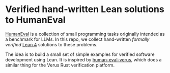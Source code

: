# Verified hand-written Lean solutions to HumanEval

[HumanEval] is a collection of small programming tasks originally intended as a benchmark for LLMs.
In this repo, we collect hand-written *formally verified* [Lean 4] solutions to these problems.

The idea is to build a small set of simple examples for verified software development using Lean.
It is inspired by [human-eval-verus], which does a similar thing for the Verus Rust verification
platform.

[HumanEval]: https://github.com/openai/human-eval
[Lean 4]: https://lean-lang.org/
[human-eval-verus]: https://github.com/secure-foundations/human-eval-verus